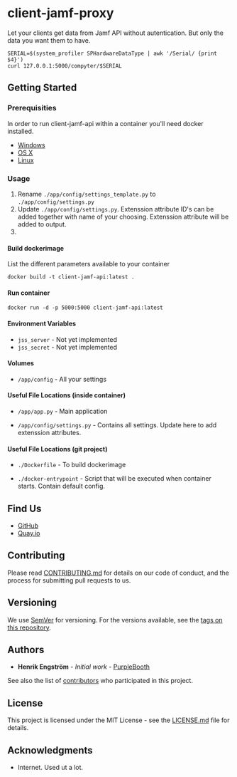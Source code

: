 # client-jamf-proxy

Let your clients get data from Jamf API without autentication. But only the data you want them to have.
```shell
SERIAL=$(system_profiler SPHardwareDataType | awk '/Serial/ {print $4}')
curl 127.0.0.1:5000/compyter/$SERIAL 
```

## Getting Started

### Prerequisities

In order to run client-jamf-api within a container you'll need docker installed.

* [Windows](https://docs.docker.com/windows/started)
* [OS X](https://docs.docker.com/mac/started/)
* [Linux](https://docs.docker.com/linux/started/)

### Usage

1. Rename `./app/config/settings_template.py` to `./app/config/settings.py`
2. Update `./app/config/settings.py`. Extenssion attribute ID's can be added together with name of your choosing. Extenssion attribute will be added to output.
3. 


#### Build dockerimage

List the different parameters available to your container

```shell
docker build -t client-jamf-api:latest . 
```

#### Run container

```shell
docker run -d -p 5000:5000 client-jamf-api:latest
```

#### Environment Variables

* `jss_server` - Not yet implemented
* `jss_secret` - Not yet implemented

#### Volumes

* `/app/config` - All your settings

#### Useful File Locations (inside container)

* `/app/app.py` - Main application
 
* `/app/config/settings.py` - Contains all settings. Update here to add extenssion attributes.

#### Useful File Locations (git project)

* `./Dockerfile` - To build dockerimage
 
* `./docker-entrypoint` - Script that will be executed when container starts. Contain default config.

## Find Us

* [GitHub](https://github.com/cr3ation/client-jamf-api)
* [Quay.io](https://quay.io/repository/your/docker-repository)

## Contributing

Please read [CONTRIBUTING.md](CONTRIBUTING.md) for details on our code of conduct, and the process for submitting pull requests to us.

## Versioning

We use [SemVer](http://semver.org/) for versioning. For the versions available, see the 
[tags on this repository](https://github.com/your/repository/tags). 

## Authors

* **Henrik Engström** - *Initial work* - [PurpleBooth](https://github.com/cr3ation)

See also the list of [contributors](https://github.com/cr3ation/client-jamf-api/contributors) who 
participated in this project.

## License

This project is licensed under the MIT License - see the [LICENSE.md](LICENSE.md) file for details.

## Acknowledgments

* Internet. Used ut a lot.